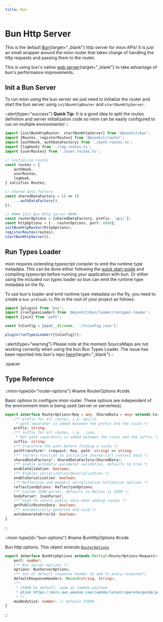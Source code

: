 ```yaml
---
title: Bun
---
```


# Bun Http Server

This is the default [Bun](https://bun.sh/){target="_blank"} http server for mion APIs! It is just an small wrapper around the mion router that takes charge of handling the http requests and passing them to the router.

This is using bun's native [web server](https://bun.sh/docs/api/http){target="_blank"} to take advantage of bun's performance improvements. 

## Init a Bun Server

To run mion using the bun server we just need to initialize the router and start the bun server using `initBunHttpRouter` and `startBunHttpServer`.

::alert{type="success"}
**Quick Tip:** It is a good idea to split the routes definition and server initialization code so mion can be easily configured to run on multiple environments!
::

<!-- embedme ../../../../packages/bun/examples/init-bun-http-router.ts -->
```ts
import {initBunHttpRouter, startBunHttpServer} from '@mionkit/bun';
import {Routes, registerRoutes} from '@mionkit/router';
import {authHook, authDataFactory} from './auth.routes.ts';
import {logHook} from './log.routes.ts';
import {userRoutes} from './user.routes.ts';

// initialize routes
const routes = {
    authHook,
    userRoutes,
    logHook,
} satisfies Routes;

// shared data factory
const sharedDataFactory = () => ({
    ...authDataFactory(),
});

// #### Init Bun Http Server ####
const routerOptions = {sharedDataFactory, prefix: 'api/'};
const httpOptions = {...routerOptions, port: 8080};
initBunHttpRouter(httpOptions);
registerRoutes(routes);
startBunHttpServer();

```

## Run Types Loader

mion requires extending typescript compiler to emit the runtime type metadata. This can be done either following the [quick start guide](../../1.introduction/2.quick-start.md) and compiling typescript before running your application with bun. Or either using the included run types loader so bun can emit the runtime type metadata on the fly.

To use bun's loader and emit runtime type metadata on the fly, you need to create a `bun-preload.ts` file in the root of your project as follows:

```ts
import {plugin} from 'bun';
import {runTypesLoader} from '@mionkit/bun/loader/runtypes-loader';
import {join} from 'path';

const tsConfig = join(__dirname, './tsconfig.json');

plugin(runTypesLoader({tsConfig}));
```

::alert{type="warning"}
Please note at the moment SourceMaps are not working correctly when using the bun Run Types Loader.
The issue has been reported into bun's repo [here](https://github.com/oven-sh/bun/issues/6173){target="_blank"}
::

:spacer

## Type Reference


::mion-type{id="router-options"}
#name
RouterOptions
#code

Basic options to configure mion router. These options are independent of the environment mion is being used (server or serverless).

<!-- embedme ../../../../packages/router/src/types.ts#L115-L138 -->
```ts
export interface RouterOptions<Req = any, SharedData = any> extends CoreOptions {
    /** prefix for all routes, i.e: api/v1.
     * path separator is added between the prefix and the route */
    prefix: string;
    /** suffix for all routes, i.e: .json.
     * Not path separators is added between the route and the suffix */
    suffix: string;
    /** Transform the path before finding a route */
    pathTransform?: (request: Req, path: string) => string;
    /** factory function to initialize shared call context data */
    sharedDataFactory?: SharedDataFactory<SharedData>;
    /** enable automatic parameter validation, defaults to true */
    enableValidation: boolean;
    /** Enables serialization/deserialization */
    enableSerialization: boolean;
    /** Reflection and Deepkit Serialization-Validation options */
    reflectionOptions: ReflectionOptions;
    /** Custom JSON parser, defaults to Native js JSON */
    bodyParser: JsonParser;
    /** Used to return public data when adding routes */
    getPublicRoutesData: boolean;
    /** automatically generate and uuid */
    autoGenerateErrorId: boolean;
}
```
::

::mion-type{id="bun-options"}
#name
BunHttpOptions
#code

Bun http options. This object extends [`RouterOptions`](#router-options)

<!-- embedme ../../../../packages/bun/src/types.ts#L13-L24 -->
```ts
export interface BunHttpOptions extends Partial<RouterOptions<Request>> {
    port: number;
    /** Bun Server Options */
    options: BunServerOptions;
    /** Set of default response header to add to every response*/
    defaultResponseHeaders: Record<string, string>;
    /**
     * 256KB by default, same as lambda payload
     * @link https://docs.aws.amazon.com/lambda/latest/operatorguide/payload.html
     * */
    maxBodySize: number; // default 256KB
}
```
::

